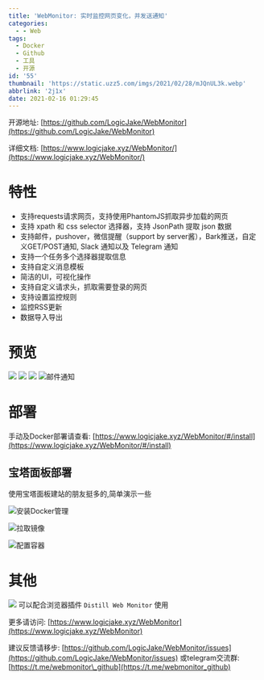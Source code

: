 ```yaml
---
title: 'WebMonitor: 实时监控网页变化，并发送通知'
categories:
  - - Web
tags:
  - Docker
  - Github
  - 工具
  - 开源
id: '55'
thumbnail: 'https://static.uzz5.com/imgs/2021/02/28/mJQnUL3k.webp'
abbrlink: '2j1x'
date: 2021-02-16 01:29:45
---
```



开源地址: [https://github.com/LogicJake/WebMonitor](https://github.com/LogicJake/WebMonitor) 

详细文档: [https://www.logicjake.xyz/WebMonitor/](https://www.logicjake.xyz/WebMonitor/)

# 特性

*   支持requests请求网页，支持使用PhantomJS抓取异步加载的网页
*   支持 xpath 和 css selector 选择器，支持 JsonPath 提取 json 数据
*   支持邮件，pushover，微信提醒（support by server酱），Bark推送，自定义GET/POST通知, Slack 通知以及 Telegram 通知
*   支持一个任务多个选择器提取信息
*   支持自定义消息模板
*   简洁的UI，可视化操作
*   支持自定义请求头，抓取需要登录的网页
*   支持设置监控规则
*   监控RSS更新
*   数据导入导出

# 预览

![](https://static.uzz5.com/imgs/2021/02/28/zW89yKWS.webp) ![](https://static.uzz5.com/imgs/2021/02/28/zJvCVFEt.webp) ![](https://static.uzz5.com/imgs/2021/02/28/P38Rb6Be.webp) ![邮件通知](https://static.uzz5.com/imgs/2021/02/28/7wvrhlqW.webp "邮件通知")

# 部署

手动及Docker部署请查看: [https://www.logicjake.xyz/WebMonitor/#/install](https://www.logicjake.xyz/WebMonitor/#/install)

## 宝塔面板部署

使用宝塔面板建站的朋友挺多的,简单演示一些 

![](https://static.uzz5.com/imgs/2021/02/28/pOckr8hU.webp )安装Docker管理 

![](https://static.uzz5.com/imgs/2021/02/28/rVQ4UhX0.webp )拉取镜像 

![](https://static.uzz5.com/imgs/2021/02/28/RukmYF1i.webp )配置容器

# 其他

![](https://static.uzz5.com/imgs/2021/02/28/Oci1dADp.webp ) 可以配合浏览器插件 `Distill Web Monitor` 使用 

更多请访问: [https://www.logicjake.xyz/WebMonitor](https://www.logicjake.xyz/WebMonitor) 

建议反馈请移步: [https://github.com/LogicJake/WebMonitor/issues](https://github.com/LogicJake/WebMonitor/issues) 或telegram交流群: [https://t.me/webmonitor\_github](https://t.me/webmonitor_github)